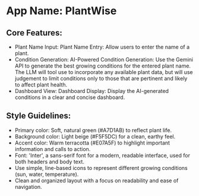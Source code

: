 # **App Name**: PlantWise

## Core Features:

- Plant Name Input: Plant Name Entry: Allow users to enter the name of a plant.
- Condition Generation: AI-Powered Condition Generation: Use the Gemini API to generate the best growing conditions for the entered plant name. The LLM will tool use to incorporate any available plant data, but will use judgement to limit conditions only to those that are pertinent and likely to affect plant health.
- Dashboard View: Dashboard Display: Display the AI-generated conditions in a clear and concise dashboard.

## Style Guidelines:

- Primary color: Soft, natural green (#A7D1AB) to reflect plant life.
- Background color: Light beige (#F5F5DC) for a clean, earthy feel.
- Accent color: Warm terracotta (#E07A5F) to highlight important information and calls to action.
- Font: 'Inter', a sans-serif font for a modern, readable interface, used for both headers and body text.
- Use simple, line-based icons to represent different growing conditions (sun, water, temperature).
- Clean and organized layout with a focus on readability and ease of navigation.